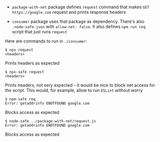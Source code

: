 - `package-with-net` package defines `request` command that 
makes `GET https://google.com` request and prints response headers

- `consumer` package uses that package as dependency. There's also `.node-safe.json` with `allow-net: false`. It also defines `npm run req` script that just runs `request`

Here are commands to run in `./consumer`:

```
$ npx request
<headers>
```

Prints headers as expected

```
$ npx-safe request
<headers>
```

Prints headers, not very expected - it would be nice to block net access for the script. This would, for example, allow to run `ESLint` without
worry

```
$ npm-safe req
Error: getaddrinfo ENOTFOUND google.com
```

Blocks access as expected

```
$ node-safe ../package-with-net/request.js
Error: getaddrinfo ENOTFOUND google.com
```

Blocks access as expected
